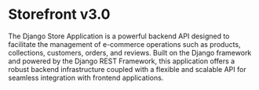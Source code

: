 # Storefront v3.0

The Django Store Application is a powerful backend API designed to facilitate the management of e-commerce operations such as products, collections, customers, orders, and reviews. Built on the Django framework and powered by the Django REST Framework, this application offers a robust backend infrastructure coupled with a flexible and scalable API for seamless integration with frontend applications.
